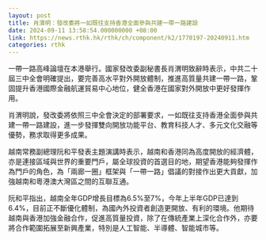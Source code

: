 ```yaml
---
layout: post
title: 肖渭明：發改委將一如既往支持香港全面參與共建一帶一路建設
date: 2024-09-11 13:58:54.000000000 +08:00
link: https://news.rthk.hk/rthk/ch/component/k2/1770197-20240911.htm
categories: rthk
---
```


一帶一路高峰論壇在本港舉行。國家發改委副秘書長肖渭明致辭時表示，中共二十屆三中全會明確提出，要完善高水平對外開放體制，推進高質量共建一帶一路，鞏固提升香港國際金融航運貿易中心地位，健全香港在國家對外開放中更好發揮作用。

肖渭明說，發改委將依照三中全會決定的部署要求，一如既往支持香港全面參與共建一帶一路建設，進一步發揮雙向開放功能平台、教育科技人才、多元文化交融等優勢，務求取得更多成果。

越南常務副總理阮和平發表主題演講時表示，越南和香港同為高度開放的經濟體，亦是連接區域與世界的重要門戶，屬全球投資的首選目的地，期望香港能夠發揮作為門戶的角色，為「兩廊一圈」框架與「一帶一路」倡議的對接作出更大貢獻，加強越南和粵港澳大灣區之間的互聯互通。

阮和平指出，越南全年GDP增長目標為6.5%至7%，今年上半年GDP已達到6.4%，目前正不斷優化體制，為國內外投資者創造更開放、有利的環境。他期待越南與香港加強金融合作，促進高質量投資，除了在傳統產業上深化合作外，亦要將合作範圍拓展至新興產業，特別是人工智能、半導體、智能城市等。
